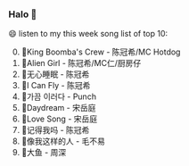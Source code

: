 

### Halo 👋

😄 listen to my this week song list of top 10:

0. 🌈King Boomba's Crew - 陈冠希/MC Hotdog
1. 🌈Alien Girl - 陈冠希/MC仁/厨房仔
2. 🌈无心睡眠 - 陈冠希
3. 🌈I Can Fly - 陈冠希
4. 🌈가끔 이러다 - Punch
5. 🌈Daydream - 宋岳庭
6. 🌈Love Song - 宋岳庭
7. 🌈记得我吗 - 陈冠希
8. 🌈像我这样的人 - 毛不易
9. 🌈大鱼 - 周深

